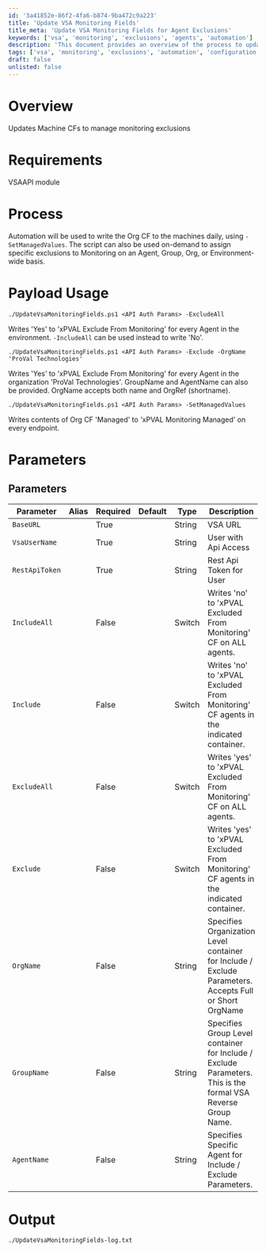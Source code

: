 ```yaml
---
id: '3a41852e-86f2-4fa6-b874-9ba472c9a223'
title: 'Update VSA Monitoring Fields'
title_meta: 'Update VSA Monitoring Fields for Agent Exclusions'
keywords: ['vsa', 'monitoring', 'exclusions', 'agents', 'automation']
description: 'This document provides an overview of the process to update monitoring exclusions for agents in VSA using automation. It details the requirements for the VSAAPI module, the parameters for executing the script, and examples of how to use the script for on-demand and scheduled updates. The payload usage section illustrates how to manage exclusion settings for agents, groups, and organizations effectively.'
tags: ['vsa', 'monitoring', 'exclusions', 'automation', 'configuration', 'security', 'setup']
draft: false
unlisted: false
---
```

# Overview
Updates Machine CFs to manage monitoring exclusions

# Requirements
VSAAPI module

# Process
Automation will be used to write the Org CF to the machines daily, using `-SetManagedValues`. The script can also be used on-demand to assign specific exclusions to Monitoring on an Agent, Group, Org, or Environment-wide basis.

# Payload Usage
```
./UpdateVsaMonitoringFields.ps1 <API Auth Params> -ExcludeAll
```
Writes 'Yes' to 'xPVAL Exclude From Monitoring' for every Agent in the environment. `-IncludeAll` can be used instead to write 'No'.

```
./UpdateVsaMonitoringFields.ps1 <API Auth Params> -Exclude -OrgName 'ProVal Technologies'
```
Writes 'Yes' to 'xPVAL Exclude From Monitoring' for every Agent in the organization 'ProVal Technologies'. GroupName and AgentName can also be provided. OrgName accepts both name and OrgRef (shortname).

```
./UpdateVsaMonitoringFields.ps1 <API Auth Params> -SetManagedValues
```
Writes contents of Org CF 'Managed' to 'xPVAL Monitoring Managed' on every endpoint.

# Parameters
## Parameters

| Parameter       | Alias | Required | Default | Type   | Description                                                                                      |
|------------------|-------|----------|---------|--------|--------------------------------------------------------------------------------------------------|
| `BaseURL`        |       | True     |         | String | VSA URL                                                                                         |
| `VsaUserName`    |       | True     |         | String | User with Api Access                                                                             |
| `RestApiToken`   |       | True     |         | String | Rest Api Token for User                                                                          |
| `IncludeAll`     |       | False    |         | Switch | Writes 'no' to 'xPVAL Excluded From Monitoring' CF on ALL agents.                              |
| `Include`        |       | False    |         | Switch | Writes 'no' to 'xPVAL Excluded From Monitoring' CF agents in the indicated container.          |
| `ExcludeAll`     |       | False    |         | Switch | Writes 'yes' to 'xPVAL Excluded From Monitoring' CF on ALL agents.                             |
| `Exclude`        |       | False    |         | Switch | Writes 'yes' to 'xPVAL Excluded From Monitoring' CF agents in the indicated container.         |
| `OrgName`        |       | False    |         | String | Specifies Organization Level container for Include / Exclude Parameters. Accepts Full or Short OrgName |
| `GroupName`      |       | False    |         | String | Specifies Group Level container for Include / Exclude Parameters. This is the formal VSA Reverse Group Name. |
| `AgentName`      |       | False    |         | String | Specifies Specific Agent for Include / Exclude Parameters.                                       |

# Output
```
./UpdateVsaMonitoringFields-log.txt
```






